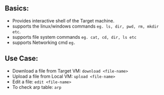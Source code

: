 ## Basics:
- Provides interactive shell of the Target machine.
- supports the linux/windows commands `eg. ls, dir, pwd, rm, mkdir etc`.
- supports file system commands `eg. cat, cd, dir, ls etc`
- supports Networking cmd `eg. `

## Use Case:
- Download a file from Target VM: `download <file-name>`
- Upload a file from Local VM: `upload <file-name>`
- Edit a file: `edit <file-name>`
- To check arp table: `arp`

